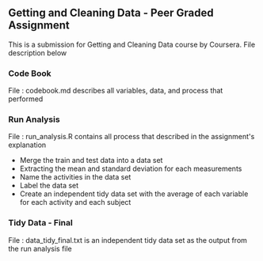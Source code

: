 ## Getting and Cleaning Data - Peer Graded Assignment

This is a submission for Getting and Cleaning Data course by Coursera.
File description below

### Code Book
File : codebook.md describes all variables, data, and process that performed

### Run Analysis
File : run_analysis.R contains all process that described in the assignment's explanation
  - Merge the train and test data into a data set
  - Extracting the mean and standard deviation for each measurements
  - Name the activities in the data set
  - Label the data set
  - Create an independent tidy data set with the average of each variable for each activity and each subject

### Tidy Data - Final
File : data_tidy_final.txt is an independent tidy data set as the output from the run analysis file
